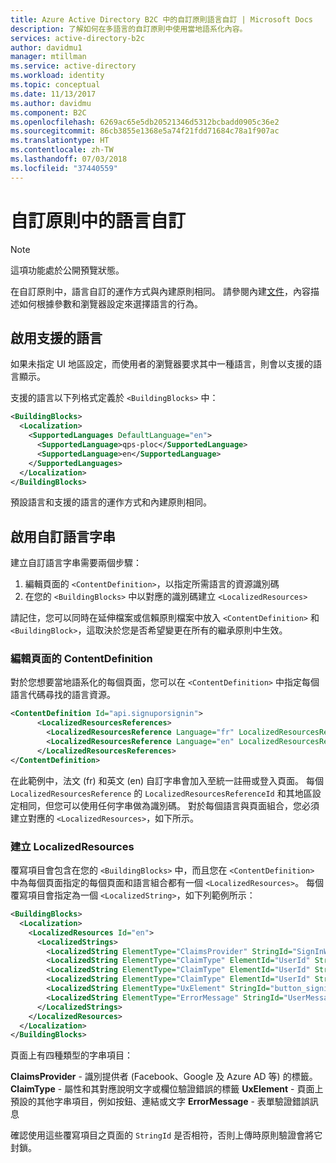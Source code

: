 ```yaml
---
title: Azure Active Directory B2C 中的自訂原則語言自訂 | Microsoft Docs
description: 了解如何在多語言的自訂原則中使用當地語系化內容。
services: active-directory-b2c
author: davidmu1
manager: mtillman
ms.service: active-directory
ms.workload: identity
ms.topic: conceptual
ms.date: 11/13/2017
ms.author: davidmu
ms.component: B2C
ms.openlocfilehash: 6269ac65e5db20521346d5312bcbadd0905c36e2
ms.sourcegitcommit: 86cb3855e1368e5a74f21fdd71684c78a1f907ac
ms.translationtype: HT
ms.contentlocale: zh-TW
ms.lasthandoff: 07/03/2018
ms.locfileid: "37440559"
---
```

# <a name="language-customization-in-custom-policies"></a>自訂原則中的語言自訂

> [!NOTE]
> 這項功能處於公開預覽狀態。
> 

在自訂原則中，語言自訂的運作方式與內建原則相同。  請參閱內建[文件](https://docs.microsoft.com/azure/active-directory-b2c/active-directory-b2c-reference-language-customization)，內容描述如何根據參數和瀏覽器設定來選擇語言的行為。

## <a name="enable-supported-languages"></a>啟用支援的語言
如果未指定 UI 地區設定，而使用者的瀏覽器要求其中一種語言，則會以支援的語言顯示。  

支援的語言以下列格式定義於 `<BuildingBlocks>` 中：

```XML
<BuildingBlocks>
  <Localization>
    <SupportedLanguages DefaultLanguage="en">
      <SupportedLanguage>qps-ploc</SupportedLanguage>
      <SupportedLanguage>en</SupportedLanguage>
    </SupportedLanguages>
  </Localization>
</BuildingBlocks>
```

預設語言和支援的語言的運作方式和內建原則相同。

## <a name="enable-custom-language-strings"></a>啟用自訂語言字串

建立自訂語言字串需要兩個步驟：
1. 編輯頁面的 `<ContentDefinition>`，以指定所需語言的資源識別碼
2. 在您的 `<BuildingBlocks>` 中以對應的識別碼建立 `<LocalizedResources>`

請記住，您可以同時在延伸檔案或信賴原則檔案中放入 `<ContentDefinition>` 和 `<BuildingBlock>`，這取決於您是否希望變更在所有的繼承原則中生效。

### <a name="edit-the-contentdefinition-for-the-page"></a>編輯頁面的 ContentDefinition

對於您想要當地語系化的每個頁面，您可以在 `<ContentDefinition>` 中指定每個語言代碼尋找的語言資源。

```XML
<ContentDefinition Id="api.signuporsignin">
      <LocalizedResourcesReferences>
        <LocalizedResourcesReference Language="fr" LocalizedResourcesReferenceId="fr" />
        <LocalizedResourcesReference Language="en" LocalizedResourcesReferenceId="en" />
      </LocalizedResourcesReferences>
</ContentDefinition>
```

在此範例中，法文 (fr) 和英文 (en) 自訂字串會加入至統一註冊或登入頁面。  每個 `LocalizedResourcesReference` 的 `LocalizedResourcesReferenceId` 和其地區設定相同，但您可以使用任何字串做為識別碼。  對於每個語言與頁面組合，您必須建立對應的 `<LocalizedResources>`，如下所示。


### <a name="create-the-localizedresources"></a>建立 LocalizedResources

覆寫項目會包含在您的 `<BuildingBlocks>` 中，而且您在 `<ContentDefinition>` 中為每個頁面指定的每個頁面和語言組合都有一個 `<LocalizedResources>`。  每個覆寫項目會指定為一個 `<LocalizedString>`，如下列範例所示：

```XML
<BuildingBlocks>
  <Localization>
    <LocalizedResources Id="en">
      <LocalizedStrings>
        <LocalizedString ElementType="ClaimsProvider" StringId="SignInWithLogonNameExchange">Local Account Sign-in</LocalizedString>
        <LocalizedString ElementType="ClaimType" ElementId="UserId" StringId="DisplayName">Username</LocalizedString>
        <LocalizedString ElementType="ClaimType" ElementId="UserId" StringId="UserHelpText">Username used for signing in.</LocalizedString>
        <LocalizedString ElementType="ClaimType" ElementId="UserId" StringId="PatternHelpText">The username you provided is not valid.</LocalizedString>
        <LocalizedString ElementType="UxElement" StringId="button_signin">Sign In Now</LocalizedString>
        <LocalizedString ElementType="ErrorMessage" StringId="UserMessageIfInvalidPassword">Your password is incorrect.</LocalizedString>
      </LocalizedStrings>
    </LocalizedResources>
  </Localization>
</BuildingBlocks>
```

頁面上有四種類型的字串項目：

**ClaimsProvider** - 識別提供者 (Facebook、Google 及 Azure AD 等) 的標籤。**ClaimType** - 屬性和其對應說明文字或欄位驗證錯誤的標籤 **UxElement** - 頁面上預設的其他字串項目，例如按鈕、連結或文字 **ErrorMessage** - 表單驗證錯誤訊息

確認使用這些覆寫項目之頁面的 `StringId` 是否相符，否則上傳時原則驗證會將它封鎖。  